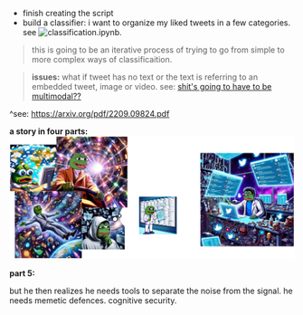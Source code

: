 - finish creating the script 
- build a classifier: i want to organize my liked tweets in a few categories. see ![classification.ipynb](./classification.ipynb). 
> this is going to be an iterative process of trying to go from simple to more complex ways of classificaition. <br/>

> __issues:__ what if tweet has no text or the text is referring to an embedded tweet, image or video. see: [shit's going to have to be multimodal??](https://twitter.com/mayfer/status/1704989552459579398)

^see: https://arxiv.org/pdf/2209.09824.pdf



__a story in four parts:__
![a story in 4 parts](./for_cherished_client.png)


__part 5:__

but he then realizes he needs tools to separate the noise from the signal. he needs memetic defences. cognitive security. 